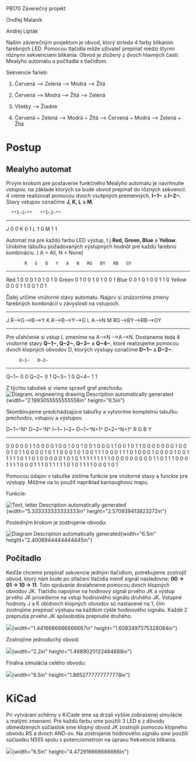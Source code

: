PB170 Záverečný projekt

Ondřej Malanik

Andrej Lipták

Našim záverečným projektom je obvod, ktorý strieda 4 farby blikaním
farebných LED. Pomocou tlačidla môže užívateľ prepínať medzi štyrmi
rôznymi sekvenciami blikania. Obvod je zložený z dvoch hlavných častí:
Mealyho automatu a počítadla s tlačidlom.

Sekvencie farieb:

1.  Červená --\> Zelená --\> Modrá --\> Žltá

2.  Červená --\> Modrá --\> Žltá --\> Zelená

3.  Všetky --\> Žiadne

4.  Červená + Zelená --\> Modrá + Žltá --\> Červená + Modrá --\>
    Zelená + Žltá

# Postup

## Mealyho automat

Prvým krokom pre postavenie funkčného Mealyho automatu je navrhnutie
vstupov, na základe ktorých sa bude obvod prepínať do rôznych sekvencií.
4 vieme realizovať pomocou dvoch vsutpných premenných, **I~1~**
a **I~2~.** Stavy vstupov označime **J, K, L** a **M**.

      **I~1~**   **I~2~**
  --- ---------- ----------
  J   0          0
  K   0          1
  L   1          0
  M   1          1

Automat má pre každú farbu LED výstup, t.j **Red, Green, Blue**
a **Yellow**. Urobíme tabuľku požadovaných výstupných hodnôt pre každú
farebnú kombináciu. ( A = All, N = None)

           R   G   B   Y   A   N   RG   BY   RB   GY
  -------- --- --- --- --- --- --- ---- ---- ---- ----
  Red      1   0   0   0   1   0   1    0    1    0
  Green    0   1   0   0   1   0   1    0    0    1
  Blue     0   0   1   0   1   0   0    1    1    0
  Yellow   0   0   0   1   1   0   0    1    0    1

Ďalej určíme vnútorné stavy automatu. Najprv si znázorníme zmeny
farebných kombinácií v závyslosti na vstupoch.

  --- ----------------------
  J   R--\>G--\>B--\>Y
  K   R--\>B--\>Y--\>G
  L   A--\>N
  M   RG--\>BY--\>RB--\>GY
  --- ----------------------

Pre uľahčenie si vstup L zmeníme na A--\>N --\>A--\>N. Dostaneme teda 4
vnútorné stavy **Q~1~, Q~2~, Q~3~** a **Q~4~**, ktoré realizujeme
pomocou dvoch klopných obvodov D, ktorých výstupy označíme **D~1~**
a **D~2~**.

         D~1~   D~2~
  ------ ------ ------
  Q~1~   0      0
  Q~2~   0      1
  Q~3~   1      0
  Q~4~   1      1

Z týchto tabuliek si vieme spravíť graf prechodu:![Diagram, engineering
drawing Description automatically
generated](media/image1.jpg){width="2.1993055555555556in"
height="6.5in"}

Skombinujeme predchádzajúce tabuľky a vytvoríme kompletnú tabuľku
prechodov, vstupov a výstupov.

  D~1~^N^   D~2~^N^   I~1~   I~2~   D~1~^N+1^   D~2~^N+1^   R   G   B   Y
  --------- --------- ------ ------ ----------- ----------- --- --- --- ---
  0         0         0      0      0           1           1   0   0   0
  0         1         0      0      1           0           0   1   0   0
  1         0         0      0      1           1           0   0   1   0
  1         1         0      0      0           0           0   0   0   1
  0         0         0      1      0           1           1   0   0   0
  0         1         0      1      1           0           0   0   1   0
  1         0         0      1      1           1           0   0   0   1
  1         1         0      1      0           0           0   1   0   0
  0         0         1      0      0           1           1   1   1   1
  0         1         1      0      1           0           0   0   0   0
  1         0         1      0      1           1           1   1   1   1
  1         1         1      0      0           0           0   0   0   0
  0         0         1      1      0           1           1   1   0   0
  0         1         1      1      1           0           0   0   1   1
  1         0         1      1      1           1           1   0   1   0
  1         1         1      1      0           0           0   1   0   1

Pomocou údajov v tabuľke zistíme funkcie pre vnútorné stavy a funckie
pre výstupy. Môžme na to použiť napríklad karnaughovu mapu.

Funkcie:

![Text, letter Description automatically
generated](media/image2.jpg){width="5.333333333333333in"
height="2.570939413823272in"}

Posledným krokom je zostrojenie obvodu:

![Diagram Description automatically
generated](media/image3.png){width="6.5in"
height="2.4006944444444445in"}

## Počítadlo

Keďže chceme prepínať sekvencie jedným tlačidlom, potrebujeme zostrojiť
obvod, ktorý nám bude po stlačení tlačidla meniť signál násladovne: **00
-\> 01 -\> 10 -\> 11**. Toto správanie dosiahneme pomocou dvoch klopných
obvodov JK. Tlačidlo napojíme na hodinový signál prvého JK a výstup
prvého JK privedieme na vstup hodinového signálu druhého JK. Vstupné
hodnoty J a K obidvoch klopných obvodov sú nastavené na 1, čím
zostrojíme prepínač výstupu na každom cykle hodinového signálu. Každé 2
prepnutia prvého JK spôsobobia prepnutie druhého.

![](media/image4.png){width="1.4416666666666667in"
height="1.6083497375328084in"}

Zostrojíme jednoduchý obvod:

![](media/image5.png){width="2.2in" height="1.4689020122484688in"}

Finálna simulácia celého obvodu:

![](media/image6.png){width="6.5in" height="1.8652777777777778in"}

# KiCad

Pri vytváraní schémy v KiCade sme sa drzali vyššie zobrazenej simulácie
s malými zmenami. Pre každú farbu sme použili 3 LED a z dôvodu
obmedzených súčiastok sme klopný obvod JK zostrojili pomocou klopného
obvodu RS a dvoch AND-ov. Na zostrojenie hodinového signálu sme použili
súčiastku N555 spolu s potenciometrom na úpravu frekvencie blikania.

![](media/image7.png){width="6.5in" height="4.472916666666666in"}
